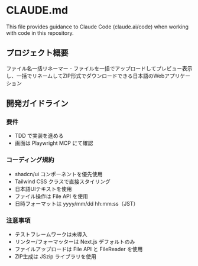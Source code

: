 # CLAUDE.md

This file provides guidance to Claude Code (claude.ai/code) when working with code in this repository.

## プロジェクト概要

ファイル名一括リネーマー - ファイルを一括でアップロードしてプレビュー表示し、一括でリネームしてZIP形式でダウンロードできる日本語のWebアプリケーション

## 開発ガイドライン

### 要件
- TDD で実装を進める
- 画面は Playwright MCP にて確認

### コーディング規約
- shadcn/ui コンポーネントを優先使用
- Tailwind CSS クラスで直接スタイリング
- 日本語UIテキストを使用
- ファイル操作は File API を使用
- 日時フォーマットは yyyy/mm/dd hh:mm:ss（JST）

### 注意事項
- テストフレームワークは未導入
- リンター/フォーマッターは Next.js デフォルトのみ
- ファイルアップロードは File API と FileReader を使用
- ZIP生成は JSzip ライブラリを使用